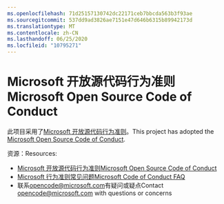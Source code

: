 ```yaml
---
ms.openlocfilehash: 71d25157130742dc22171ceb7bbcda563b3f93ae
ms.sourcegitcommit: 537dd9ad3826ae7151e47d646b6315b89942173d
ms.translationtype: MT
ms.contentlocale: zh-CN
ms.lasthandoff: 06/25/2020
ms.locfileid: "10795271"
---
```

# <span data-ttu-id="ee5cf-101">Microsoft 开放源代码行为准则</span><span class="sxs-lookup"><span data-stu-id="ee5cf-101">Microsoft Open Source Code of Conduct</span></span>

<span data-ttu-id="ee5cf-102">此项目采用了[Microsoft 开放源代码行为准则](https://opensource.microsoft.com/codeofconduct/)。</span><span class="sxs-lookup"><span data-stu-id="ee5cf-102">This project has adopted the [Microsoft Open Source Code of Conduct](https://opensource.microsoft.com/codeofconduct/).</span></span>

<span data-ttu-id="ee5cf-103">资源：</span><span class="sxs-lookup"><span data-stu-id="ee5cf-103">Resources:</span></span>

- [<span data-ttu-id="ee5cf-104">Microsoft 开放源代码行为准则</span><span class="sxs-lookup"><span data-stu-id="ee5cf-104">Microsoft Open Source Code of Conduct</span></span>](https://opensource.microsoft.com/codeofconduct/)
- [<span data-ttu-id="ee5cf-105">Microsoft 行为准则常见问题</span><span class="sxs-lookup"><span data-stu-id="ee5cf-105">Microsoft Code of Conduct FAQ</span></span>](https://opensource.microsoft.com/codeofconduct/faq/)
- <span data-ttu-id="ee5cf-106">联系[opencode@microsoft.com](mailto:opencode@microsoft.com)有疑问或疑点</span><span class="sxs-lookup"><span data-stu-id="ee5cf-106">Contact [opencode@microsoft.com](mailto:opencode@microsoft.com) with questions or concerns</span></span>
